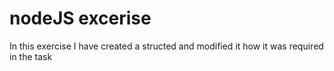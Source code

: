 ﻿# nodeJS excerise

In this exercise I have created a structed and modified it how it was required in the task
